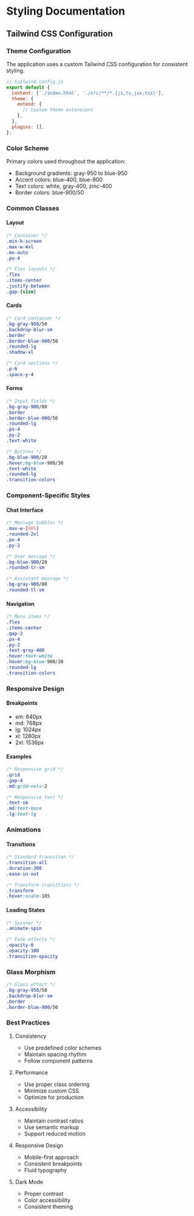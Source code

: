 # Styling Documentation

## Tailwind CSS Configuration

### Theme Configuration

The application uses a custom Tailwind CSS configuration for consistent styling.

```javascript
// tailwind.config.js
export default {
  content: ['./index.html', './src/**/*.{js,ts,jsx,tsx}'],
  theme: {
    extend: {
      // Custom theme extensions
    },
  },
  plugins: [],
};
```

### Color Scheme

Primary colors used throughout the application:

- Background gradients: gray-950 to blue-950
- Accent colors: blue-400, blue-900
- Text colors: white, gray-400, zinc-400
- Border colors: blue-900/50

### Common Classes

#### Layout
```css
/* Container */
.min-h-screen
.max-w-4xl
.mx-auto
.px-4

/* Flex layouts */
.flex
.items-center
.justify-between
.gap-{size}
```

#### Cards
```css
/* Card container */
.bg-gray-950/50
.backdrop-blur-sm
.border
.border-blue-900/50
.rounded-lg
.shadow-xl

/* Card sections */
.p-6
.space-y-4
```

#### Forms
```css
/* Input fields */
.bg-gray-900/80
.border
.border-blue-900/50
.rounded-lg
.px-4
.py-2
.text-white

/* Buttons */
.bg-blue-900/20
.hover:bg-blue-900/30
.text-white
.rounded-lg
.transition-colors
```

### Component-Specific Styles

#### Chat Interface
```css
/* Message bubbles */
.max-w-[80%]
.rounded-2xl
.px-4
.py-2

/* User message */
.bg-blue-900/20
.rounded-tr-sm

/* Assistant message */
.bg-gray-900/80
.rounded-tl-sm
```

#### Navigation
```css
/* Menu items */
.flex
.items-center
.gap-2
.px-4
.py-2
.text-gray-400
.hover:text-white
.hover:bg-blue-900/20
.rounded-lg
.transition-colors
```

### Responsive Design

#### Breakpoints
- sm: 640px
- md: 768px
- lg: 1024px
- xl: 1280px
- 2xl: 1536px

#### Examples
```css
/* Responsive grid */
.grid
.gap-4
.md:grid-cols-2

/* Responsive text */
.text-sm
.md:text-base
.lg:text-lg
```

### Animations

#### Transitions
```css
/* Standard transition */
.transition-all
.duration-300
.ease-in-out

/* Transform transitions */
.transform
.hover:scale-105
```

#### Loading States
```css
/* Spinner */
.animate-spin

/* Fade effects */
.opacity-0
.opacity-100
.transition-opacity
```

### Glass Morphism

```css
/* Glass effect */
.bg-gray-950/50
.backdrop-blur-sm
.border
.border-blue-900/50
```

### Best Practices

1. Consistency
   - Use predefined color schemes
   - Maintain spacing rhythm
   - Follow component patterns

2. Performance
   - Use proper class ordering
   - Minimize custom CSS
   - Optimize for production

3. Accessibility
   - Maintain contrast ratios
   - Use semantic markup
   - Support reduced motion

4. Responsive Design
   - Mobile-first approach
   - Consistent breakpoints
   - Fluid typography

5. Dark Mode
   - Proper contrast
   - Color accessibility
   - Consistent theming